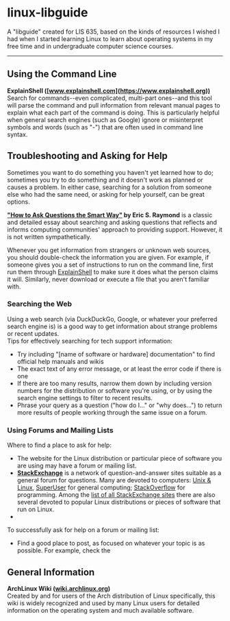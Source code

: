 # linux-libguide
A "libguide" created for LIS 635, based on the kinds of resources I wished I had when I started learning Linux to learn about operating systems in my free time and in undergraduate computer science courses.
* * *
## Using the Command Line
**ExplainShell ([www.explainshell.com](https://www.explainshell.org))**  
Search for commands--even complicated, multi-part ones--and this tool will parse the command and pull information from relevant manual pages to explain what each part of the command is doing. This is particularly helpful when general search engines (such as Google) ignore or misinterpret symbols and words (such as "-") that are often used in command line syntax.

## Troubleshooting and Asking for Help
Sometimes you want to do something you haven't yet learned how to do; sometimes you try to do something and it doesn't work as planned or causes a problem. In either case, searching for a solution from someone else who had the same need, or asking for help yourself, can be great options.  

**["How to Ask Questions the Smart Way"](http://catb.org/~esr/faqs/smart-questions.html) by Eric S. Raymond** is a classic and detailed essay about searching and asking questions that reflects and informs computing communities' approach to providing support. However, it is not written sympathetically.

Whenever you get information from strangers or unknown web sources, you should double-check the information you are given. For example, if someone gives you a set of instructions to run on the command line, first run them through [ExplainShell](https://www.explainshell.com) to make sure it does what the person claims it will. Similarly, never download or execute a file that you aren't familiar with.

### Searching the Web
Using a web search (via DuckDuckGo, Google, or whatever your preferred search engine is) is a good way to get information about strange problems or recent updates.  
Tips for effectively searching for tech support information:
* Try including "[name of software or hardware] documentation" to find  official help manuals and wikis
* The exact text of any error message, or at least the error code if there is one
* If there are too many results, narrow them down by including version numbers for the distribution or software you're using, or by using the search engine settings to filter to recent results.
* Phrase your query as a question ("how do I..." or "why does...") to return more results of people working through the same issue on a forum.  

### Using Forums and Mailing Lists

Where to find a place to ask for help:
* The website for the Linux distribution or particular piece of software you are using may have a forum or mailing list.
* **[StackExchange](https://stackexchange.com/)** is a network of question-and-answer sites suitable as a general forum for questions. Many are devoted to computers: [Unix & Linux](https://unix.stackexchange.com/), [SuperUser](https://superuser.com/) for general computing; [StackOverflow](https://stackoverflow.com/) for programming. Among the [list of all StackExchange sites](https://stackexchange.com/sites#) there are also several devoted to popular Linux distributions or pieces of software that run on Linux.
* 

To successfully ask for help on a forum or mailing list:
- Find a good place to post, as focused on whatever your topic is as possible. For example, check the 

## General Information
**ArchLinux Wiki ([wiki.archlinux.org](https://wiki.archlinux.org))**  
Created by and for users of the Arch distribution of Linux specifically, this wiki is widely recognized and used by many Linux users for detailed information on the operating system and much available software.
